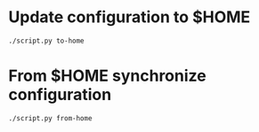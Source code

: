 # Update configuration to \$HOME

```shell
./script.py to-home
```

# From \$HOME synchronize configuration

```shell
./script.py from-home
```
